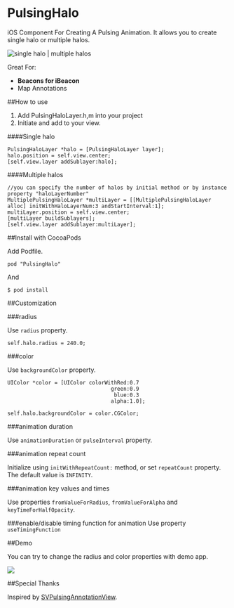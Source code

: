 PulsingHalo
===========

iOS Component For Creating A Pulsing Animation. It allows you to create single halo or multiple halos.

![](http://f.cl.ly/items/2Q0X052p2m371m0w2O0C/halogif.gif "single halo | multiple halos")
                    
Great For:

- **Beacons for iBeacon**
- Map Annotations


##How to use

1. Add PulsingHaloLayer.h,m into your project
2. Initiate and add to your view.

####Single halo
````
PulsingHaloLayer *halo = [PulsingHaloLayer layer];
halo.position = self.view.center;
[self.view.layer addSublayer:halo];
````

####Multiple halos
````
//you can specify the number of halos by initial method or by instance property "haloLayerNumber"
MultiplePulsingHaloLayer *multiLayer = [[MultiplePulsingHaloLayer alloc] initWithHaloLayerNum:3 andStartInterval:1];
multiLayer.position = self.view.center;
[multiLayer buildSublayers];
[self.view.layer addSublayer:multiLayer];
````

##Install with CocoaPods

Add Podfile.

````
pod "PulsingHalo"
````

And

````
$ pod install
````


##Customization

###radius

Use `radius` property.

````
self.halo.radius = 240.0;
````

###color

Use `backgroundColor` property.

````
UIColor *color = [UIColor colorWithRed:0.7
                                 green:0.9
                                  blue:0.3
                                 alpha:1.0];

self.halo.backgroundColor = color.CGColor;
````

###animation duration

Use `animationDuration` or `pulseInterval` property.


###animation repeat count

Initialize using `initWithRepeatCount:` method, or set `repeatCount` property. The default value is `INFINITY`.


###animation key values and times

Use properties `fromValueForRadius`, `fromValueForAlpha` and `keyTimeForHalfOpacity`.

###enable/disable timing function for animation
Use property `useTimingFunction`

##Demo

You can try to change the radius and color properties with demo app.

![](http://f.cl.ly/items/0u3c211i2g372c390p44/halodemo.jpg)


##Special Thanks

Inspired by [SVPulsingAnnotationView](https://github.com/samvermette/SVPulsingAnnotationView).

